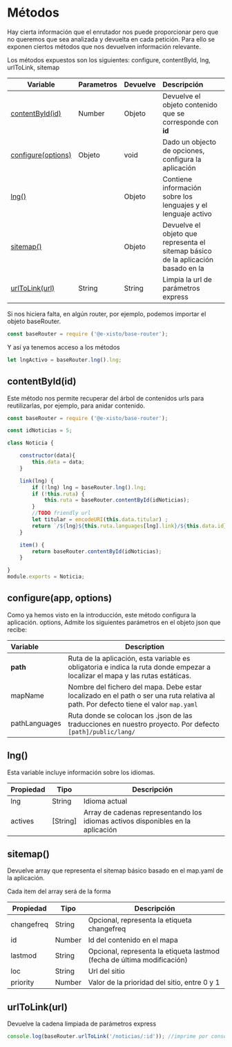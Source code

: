 # Métodos

Hay cierta información que el enrutador nos puede proporcionar pero que no queremos que sea analizada y devuelta en cada petición. Para ello se exponen ciertos métodos que nos devuelven información relevante.

Los métodos expuestos son los siguientes: configure, contentById, lng, urlToLink, sitemap

| Variable              | Parametros | Devuelve    | Descripción |
| --------------------- | ---------- | ----------- | :------------------------------------------------------ |
| [contentById(id)](#contentById(id)) | Number | Objeto | Devuelve el objeto contenido que se corresponde con **id** |
| [configure(options)](#configure(options)) | Objeto | void | Dado un objecto de opciones, configura la aplicación |
| [lng()](#lng())       | | Objeto  | Contiene información sobre los lenguajes y el lenguaje activo |
| [sitemap()](#sitemap()) | | Objeto  | Devuelve el objeto que representa el sitemap básico de la aplicación basado en la  |
| [urlToLink(url)](#urlToLink(url)) | String | String  | Limpia la url de parámetros express |

Si nos hiciera falta, en algún router, por ejemplo, podemos importar el objeto baseRouter.

```javascript
const baseRouter = require ('@e-xisto/base-router');
```

Y así ya tenemos acceso a los métodos
```javascript
let lngActivo = baseRouter.lng().lng;
```

## contentById(id)

Este método nos permite recuperar del árbol de contenidos urls para reutilizarlas, por ejemplo, para anidar contenido.

```javascript
const baseRouter = require ('@e-xisto/base-router');

const idNoticias = 5;

class Noticia {

	constructor(data){
		this.data = data;
	}

	link(lng) {
		if (!lng) lng = baseRouter.lng().lng;
		if (!this.ruta) {
			this.ruta = baseRouter.contentById(idNoticias);
		}
		//TODO friendly url
		let titular = encodeURI(this.data.titular) ;
		return `/${lng}${this.ruta.languages[lng].link}/${this.data.id}/${titular}`;
	}

	item() {
		return baseRouter.contentById(idNoticias);
	}

}
module.exports = Noticia;
```


## configure(app, options)

Como ya hemos visto en la introducción, este método configura la aplicación. options, Admite los siguientes parámetros en el objeto json que recibe:

| Variable      | Description                                                  |
| :------------ | ------------------------------------------------------------ |
| **path**      | Ruta de la aplicación, esta variable es obligatoria e indica la ruta donde empezar a localizar el mapa y las rutas estáticas. |
| mapName       | Nombre del fichero del mapa. Debe estar localizado en el path o ser una ruta relativa al path. Por defecto tiene el valor `map.yaml` |
| pathLanguages | Ruta donde se colocan los .json de las traducciones en nuestro proyecto. Por defecto `[path]/public/lang/` |

## lng()

Esta variable incluye información sobre los idiomas.

| Propiedad           | Tipo   | Descripción                                                  |
| ------------------- | ------ | ------------------------------------------------------------ |
| lng | String | Idioma actual |
| actives | [String]  | Array de cadenas representando los idiomas activos disponibles en la aplicación |


## sitemap()

Devuelve array que representa el sitemap básico basado en el map.yaml de la aplicación.

Cada item del array será de la forma

| Propiedad           | Tipo   | Descripción                                                  |
| ------------------- | ------ | ------------------------------------------------------------ |
| changefreq          | String | Opcional, representa la etiqueta changefreq |
| id                  | Number | Id del contenido en el mapa |
| lastmod             | String | Opcional, representa la etiqueta lastmod (fecha de última modificación) |
| loc             | String | Url del sitio |
| priority             | Number | Valor de la prioridad del sitio, entre 0 y 1 |


## urlToLink(url)

Devuelve la cadena limpiada de parámetros express

```javascript
console.log(baseRouter.urlToLink('/noticias/:id')); //imprime por consola "/noticias"
```
